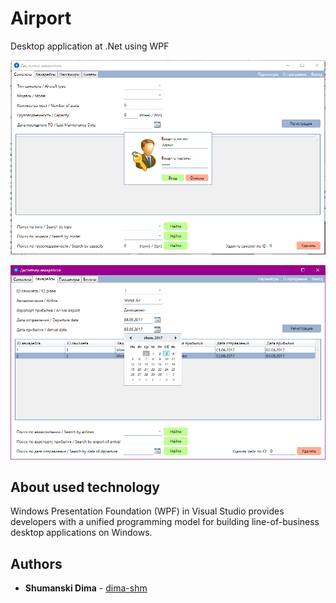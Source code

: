 # Airport

Desktop application at .Net using WPF

![screenshot of sample](https://github.com/dima-shm/Airport/blob/master/Preview1.png)

![screenshot of sample](https://github.com/dima-shm/Airport/blob/master/Preview2.png)

## About used technology 

Windows Presentation Foundation (WPF) in Visual Studio provides developers with a unified programming model for building line-of-business desktop applications on Windows.

## Authors

* **Shumanski Dima** - [dima-shm](https://github.com/dima-shm)